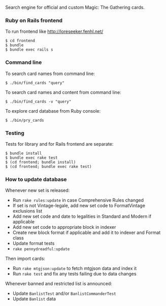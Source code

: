 Search engine for official and custom Magic: The Gathering cards.

### Ruby on Rails frontend

To run frontend like http://loreseeker.fenhl.net/

    $ cd frontend
    $ bundle
    $ bundle exec rails s

### Command line

To search card names from command line:

    $ ./bin/find_cards "query"

To search card names and content from command line:

    $ ./bin/find_cards -v "query"

To explore card database from Ruby console:

    $ ./bin/pry_cards

### Testing

Tests for library and for Rails frontend are separate:

    $ bundle install
    $ bundle exec rake test
    $ (cd frontend; bundle install)
    $ (cd frontend; bundle exec rake test)

### How to update database

Whenever new set is released:

* Run `rake rules:update` in case Comprehensive Rules changed
* If set is not Vintage-legale, add new set code to FormatVintage exclusions list
* Add new set code and date to legalities in Standard and Modern if applicable
* Add new set code to appropriate block in indexer
* Create new block format if applicable and add it to indexer and Format class
* Update format tests
* `rake pennydreadful:update`

Then import cards:

* Run `rake mtgjson:update` to fetch mtgjson data and index it
* Run `rake test` and fix any tests failing due to data changes

Whenever banned and restricted list is announced:

* Update `BanlistTest` and/or `BanlistCommanderTest`
* Update `Banlist` data

